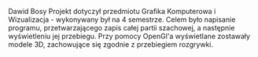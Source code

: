 Dawid Bosy
Projekt dotyczył przedmiotu Grafika Komputerowa i Wizualizacja - wykonywany był na 4 semestrze.
Celem było napisanie programu, przetwarzającego zapis całej partii szachowej, a następnie wyświetleniu jej przebiegu.
Przy pomocy OpenGl'a wyświetlane zostawały modele 3D, zachowujące się zgodnie z przebiegiem rozgrywki.
